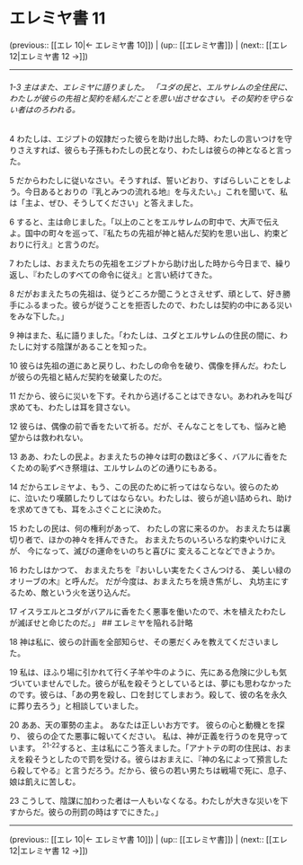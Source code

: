 # エレミヤ書 11

(previous:: [[エレ 10|← エレミヤ書 10]]) | (up:: [[エレミヤ書]]) | (next:: [[エレ 12|エレミヤ書 12 →]])

***
###### 1-3 主はまた、エレミヤに語りました。 「ユダの民と、エルサレムの全住民に、わたしが彼らの先祖と契約を結んだことを思い出させなさい。その契約を守らない者はのろわれる。 

4 わたしは、エジプトの奴隷だった彼らを助け出した時、わたしの言いつけを守りさえすれば、彼らも子孫もわたしの民となり、わたしは彼らの神となると言った。 

5 だからわたしに従いなさい。そうすれば、誓いどおり、すばらしいことをしよう。今日あるとおりの『乳とみつの流れる地』を与えたい。」これを聞いて、私は「主よ、ぜひ、そうしてください」と答えました。 

6 すると、主は命じました。「以上のことをエルサレムの町中で、大声で伝えよ。国中の町々を巡って、『私たちの先祖が神と結んだ契約を思い出し、約束どおりに行え』と言うのだ。 

7 わたしは、おまえたちの先祖をエジプトから助け出した時から今日まで、繰り返し、『わたしのすべての命令に従え』と言い続けてきた。 

8 だがおまえたちの先祖は、従うどころか聞こうとさえせず、頑として、好き勝手にふるまった。彼らが従うことを拒否したので、わたしは契約の中にある災いをみな下した。」 

9 神はまた、私に語りました。「わたしは、ユダとエルサレムの住民の間に、わたしに対する陰謀があることを知った。 

10 彼らは先祖の道にあと戻りし、わたしの命令を破り、偶像を拝んだ。わたしが彼らの先祖と結んだ契約を破棄したのだ。 

11 だから、彼らに災いを下す。それから逃げることはできない。あわれみを叫び求めても、わたしは耳を貸さない。 

12 彼らは、偶像の前で香をたいて祈る。だが、そんなことをしても、悩みと絶望からは救われない。 

13 ああ、わたしの民よ。おまえたちの神々は町の数ほど多く、バアルに香をたくための恥ずべき祭壇は、エルサレムのどの通りにもある。 

14 だからエレミヤよ、もう、この民のために祈ってはならない。彼らのために、泣いたり嘆願したりしてはならない。わたしは、彼らが追い詰められ、助けを求めてきても、耳をふさぐことに決めた。 

15 わたしの民は、何の権利があって、 わたしの宮に来るのか。 おまえたちは裏切り者で、ほかの神々を拝んできた。 おまえたちのいろいろな約束やいけにえが、 今になって、滅びの運命をいのちと喜びに 変えることなどできようか。 

16 わたしはかつて、 おまえたちを『おいしい実をたくさんつける、 美しい緑のオリーブの木』と呼んだ。 だが今度は、おまえたちを焼き焦がし、 丸坊主にするため、敵という火を送り込んだ。 

17 イスラエルとユダがバアルに香をたく悪事を働いたので、木を植えたわたしが滅ぼせと命じたのだ。」 ## エレミヤを陥れる計略 

18 神は私に、彼らの計画を全部知らせ、その悪だくみを教えてくださいました。 

19 私は、ほふり場に引かれて行く子羊や牛のように、先にある危険に少しも気づいていませんでした。彼らが私を殺そうとしているとは、夢にも思わなかったのです。彼らは、「あの男を殺し、口を封じてしまおう。殺して、彼の名を永久に葬り去ろう」と相談していました。 

20 ああ、天の軍勢の主よ。 あなたは正しいお方です。 彼らの心と動機とを探り、 彼らの企てた悪事に報いてください。 私は、神が正義を行うのを見守っています。 <sup class="versenum">21-22</sup>すると、主は私にこう答えました。「アナトテの町の住民は、おまえを殺そうとしたので罰を受ける。彼らはおまえに、『神の名によって預言したら殺してやる』と言うだろう。だから、彼らの若い男たちは戦場で死に、息子、娘は飢えに苦しむ。 

23 こうして、陰謀に加わった者は一人もいなくなる。わたしが大きな災いを下すからだ。彼らの刑罰の時はすでにきた。」

***

(previous:: [[エレ 10|← エレミヤ書 10]]) | (up:: [[エレミヤ書]]) | (next:: [[エレ 12|エレミヤ書 12 →]])
